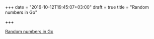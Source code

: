 +++
date = "2016-10-12T19:45:07+03:00"
draft = true
title = "Random numbers in Go"

+++

<p><a href="https://appliedgo.net/random">Random numbers in Go</a></p>
